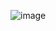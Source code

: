 ![image](https://github.com/git-rishabhjain12/Mini-Calender/assets/112853279/df55d1f6-104b-4810-8368-e6206aeeb8e0)

